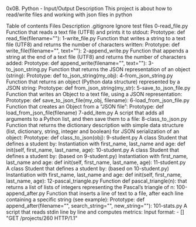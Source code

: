 0x0B. Python - Input/Output
Description
This project is about how to read/write files and working with json files in python

Table of contents
Files	Description
.gitignore	Ignore test files
0-read_file.py	Function that reads a text file (UTF8) and prints it to stdout: Prototype: def read_file(filename=""):
1-write_file.py	Function that writes a string to a text file (UTF8) and returns the number of characters written: Prototype: def write_file(filename="", text=""):
2-append_write.py	Function that appends a string at the end of a text file (UTF8) and returns the number of characters added: Prototype: def append_write(filename="", text=""):
3-to_json_string.py	Function that returns the JSON representation of an object (string): Prototype: def to_json_string(my_obj):
4-from_json_string.py	Function that returns an object (Python data structure) represented by a JSON string: Prototype: def from_json_string(my_str):
5-save_to_json_file.py	Function that writes an Object to a text file, using a JSON representation: Prototype: def save_to_json_file(my_obj, filename):
6-load_from_json_file.py	Function that creates an Object from a “JSON file”: Prototype: def load_from_json_file(filename)
7-add_item.py	A script that adds all arguments to a Python list, and then save them to a file:
8-class_to_json.py	Function that returns the dictionary description with simple data structure (list, dictionary, string, integer and boolean) for JSON serialization of an object: Prototype: def class_to_json(obj):
9-student.py	A class Student that defines a student by: Instantiation with first_name, last_name and age: def init(self, first_name, last_name, age):
10-student.py	A class Student that defines a student by: (based on 9-student.py) Instantiation with first_name, last_name and age: def init(self, first_name, last_name, age):
11-student.py	A class Student that defines a student by: (based on 10-student.py) Instantiation with first_name, last_name and age: def init(self, first_name, last_name, age):
12-pascal_triangle.py	Function def pascal_triangle(n): that returns a list of lists of integers representing the Pascal’s triangle of n:
100-append_after.py	Function that inserts a line of text to a file, after each line containing a specific string (see example): Prototype: def append_after(filename="", search_string="", new_string=""):
101-stats.py	A script that reads stdin line by line and computes metrics: Input format: - [] "GET /projects/260 HTTP/1.1"
